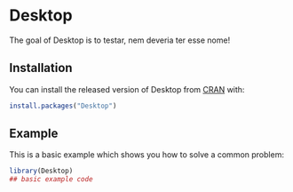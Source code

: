 
# Desktop

<!-- badges: start -->
<!-- badges: end -->

The goal of Desktop is to testar, nem deveria ter esse nome!

## Installation

You can install the released version of Desktop from [CRAN](https://CRAN.R-project.org) with:

``` r
install.packages("Desktop")
```

## Example

This is a basic example which shows you how to solve a common problem:

``` r
library(Desktop)
## basic example code
```

